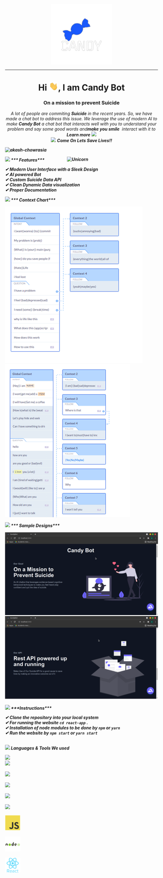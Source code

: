 <p align="center">
  <img src="mockups/candy.png" height="200"/>
</p>
<hr>
<h1 align="center">Hi <img src="https://raw.githubusercontent.com/ABSphreak/ABSphreak/master/gifs/Hi.gif" width="30px">, I am Candy Bot</h1>
<h3 align="center">On a mission to prevent Suicide</h3>
</p>

<p align="center">
  <em>
   A lot of people are commiting <b>Suicide</b> in the recent years. So, we have made a chat bot to address this issue.
    We leverage the use of modern AI to make <b>Candy Bot</b> a chat bot that interacts well with you
    to understand your problem and say some good words and<b>make you smile</b>&nbsp;
    interact with it to <b>Learn more</b> <img src="https://github.com/TheDudeThatCode/TheDudeThatCode/blob/master/Assets/Rocket.gif" width="18px">
  </em> 
  <br>
  <img src="https://media.giphy.com/media/VgCDAzcKvsR6OM0uWg/giphy.gif" width="50" /> <b><i>Come On Lets Save Lives!!
</p>

<p align="left"> <img src="https://komarev.com/ghpvc/?username=akash-chowrasia&label=Profile%20views&color=0e75b6&style=flat" alt="akash-chowrasia" /> </p>
<img align="right" width=300px alt="Unicorn" src="https://media.giphy.com/media/3ohs4BSacFKI7A717y/giphy.gif" />

<img src="https://media.giphy.com/media/ObNTw8Uzwy6KQ/giphy.gif" width="30px">&nbsp;*** Features***

✔ Modern **User Interface** with a **Sleek Design**<br>
✔ **AI powered Bot** <br>
✔ Custom Suicide Data **API**<br>
✔ Clean **Dynamic Data visualization**  <br>
✔ Proper **Documentation**  <br>
 
<img src="https://media.giphy.com/media/ObNTw8Uzwy6KQ/giphy.gif" width="30px">&nbsp;*** Context Chart***
<div>
<img src="mockups/cont.png" >
<img src="mockups/cont2.png">
</div>

<img src="https://media.giphy.com/media/ObNTw8Uzwy6KQ/giphy.gif" width="30px">&nbsp;*** Sample Designs***
<div>
<img src="mockups/hack1.png" >
<img src="mockups/hack2.png">
</div>
  
  <br>
  <img src="https://media.giphy.com/media/ObNTw8Uzwy6KQ/giphy.gif" width="30px">&nbsp;***Instructions***
<p align="left">
  
  ✔ Clone the repository into your local system <br>
  ✔ For running the website `cd react-app` . <br>
  ✔ Installation of node modules to be done by `npm` or `yarn` <br>
  ✔ Run the website by `npm start` or `yarn start` <br>
  <br>
  
<img src="https://media.giphy.com/media/ObNTw8Uzwy6KQ/giphy.gif" width="30px">&nbsp;***Languages & Tools We used***
<p align="left">
  
  <code><img height="50" src="https://github.com/uannabi/-/blob/master/resource/python-icon.svg"></code><code> 
  <img height="50" src="https://github.com/uannabi/-/blob/master/resource/dj.svg"> </code>
  <code> <img height="50" src="https://github.com/uannabi/-/blob/master/resource/jp.svg"> </code>
  <code> <img height="50" src="https://github.com/uannabi/-/blob/master/resource/git.svg"> </code>
  <code> <img height="50" src="https://github.com/uannabi/-/blob/master/resource/linux-ar21.svg"> </code><code>
  <img height="50" src="https://github.com/uannabi/-/blob/master/resource/other/sqlite-ar21.svg"> </code>
  <code> <img height="50" src="https://raw.githubusercontent.com/devicons/devicon/master/icons/javascript/javascript-original.svg"> </code>
  <code> <img height="50" src="https://raw.githubusercontent.com/devicons/devicon/master/icons/nodejs/nodejs-original-wordmark.svg"> </code>
  <code> <img height="50" src="https://raw.githubusercontent.com/devicons/devicon/master/icons/react/react-original-wordmark.svg"> </code>



